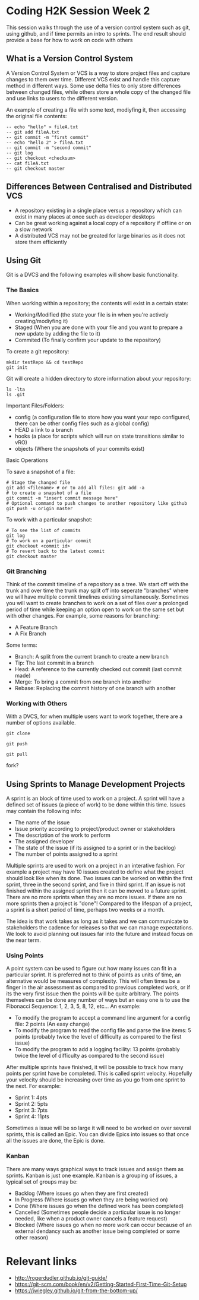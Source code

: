 # Coding H2K Session Week 2

This session walks through the use of a version control system such as git, using github, and if time permits an intro to sprints.  The end result should provide a base for how to work on code with others

## What is a Version Control System

A Version Control System or VCS is a way to store project files and capture changes to them over time.  Different VCS exist and handle this capture method in different ways.  Some use delta files to only store differences between changed files, while others store a whole copy of the changed file and use links to users to the different version.

An example of creating a file with some text, modiyfing it, then accessing the original file contents:

```
-- echo "hello" > fileA.txt
-- git add fileA.txt
-- git commit -m "first commit"
-- echo "hello 2" > fileA.txt
-- git commit -m "second commit"
-- git log
-- git checkout <checksum>
-- cat fileA.txt
-- git checkout master
```

## Differences Between Centralised and Distributed VCS

- A repository existing in a single place versus a repository which can exist in many places at once such as developer desktops
- Can be great working against a local copy of a repository if offline or on a slow network
- A distributed VCS may not be greated for large binaries as it does not store them efficiently

## Using Git

Git is a DVCS and the following examples will show basic functionality.

### The Basics

When working within a repository; the contents will exist in a certain state:

- Working/Modified (the state your file is in when you're actively creating/modiyfing it)
- Staged (When you are done with your file and you want to prepare a new update by adding the file to it)
- Commited (To finally confirm your update to the repository)

To create a git repository:

```
mkdir testRepo && cd testRepo
git init
```

Git will create a hidden directory to store information about your repository:
```
ls -lta
ls .git
```

Important Files/Folders:

- config (a configuration file to store how you want your repo configured, there can be other config files such as a global config)
- HEAD a link to a branch
- hooks (a place for scripts which will run on state transitions similar to vRO)
- objects (Where the snapshots of your commits exist)

Basic Operations

To save a snapshot of a file:
```
# Stage the changed file
git add <filename> # or to add all files: git add -a 
# to create a snapshot of a file
git commit -m "insert commit message here"
# Optional command to push changes to another repository like github
git push -u origin master
```

To work with a particular snapshot:
```
# To see the list of commits
git log
# To work on a particular commit
git checkout <commit id>
# To revert back to the latest commit
git checkout master
``` 

### Git Branching

Think of the commit timeline of a repository as a tree.  We start off with the trunk and over time the trunk may split off into seperate "branches" where we will have multiple commit timelines existing simultaneously.  Sometimes you will want to create branches to work on a set of files over a prolonged period of time while keeping an option open to work on the same set but with other changes.  For example, some reasons for branching:

- A Feature Branch
- A Fix Branch

Some terms:

- Branch: A split from the current branch to create a new branch
- Tip: The last commit in a branch
- Head: A reference to the currently checked out commit (last commit made)
- Merge: To bring a commit from one branch into another
- Rebase: Replacing the commit history of one branch with another

### Working with Others

With a DVCS, for when multiple users want to work together, there are a number of options available.


```
git clone
```

```
git push
```

```
git pull
```

fork?

## Using Sprints to Manage Development Projects

A sprint is an block of time used to work on a project.  A sprint will have a defined set of issues (a piece of work) to be done within this time.  Issues may contain the following info:

- The name of the issue
- Issue priority according to project/product owner or stakeholders
- The description of the work to perform
- The assigned developer
- The state of the issue (if its assigned to a sprint or in the backlog)
- The number of points assigned to a sprint

Multiple sprints are used to work on a project in an interative fashion.  For example a project may have 10 issues created to define what the project should look like when its done.  Two issues can be worked on within the first sprint, three in the second sprint, and five in third sprint.  If an issue is not finished within the assigned sprint then it can be moved to a future sprint.  There are no more sprints when they are no more issues.  If there are no more sprints then a project is "done"!  Compared to the lifespan of a project, a sprint is a short period of time, perhaps two weeks or a month.

The idea is that work takes as long as it takes and we can communicate to stakeholders the cadence for releases so that we can manage expectations.  We look to avoid planning out issues far into the future and instead focus on the near term.

### Using Points

A point system can be used to figure out how many issues can fit in a particular sprint.  It is preferred not to think of points as units of time, an alternative would be measures of complexity.  This will often times be a finger in the air assessment as compared to previous completed work, or if its the very first issue then the points will be quite arbitrary.  The points themselves can be done any number of ways but an easy one is to use the Fibonacci Sequence: 1, 2, 3, 5, 8, 12, etc...  An example:

- To modify the program to accept a command line argument for a config file: 2 points (An easy change)
- To modify the program to read the config file and parse the line items: 5 points (probably twice the level of difficulty as compared to the first issue)
- To modify the program to add a logging facility: 13 points (probably twice the level of difficulty as compared to the second issue)

After multiple sprints have finished, it will be possible to track how many points per sprint have be completed.  This is called sprint velocity.  Hopefully your velocity should be increasing over time as you go from one sprint to the next.  For example:

- Sprint 1: 4pts
- Sprint 2: 5pts
- Sprint 3: 7pts
- Sprint 4: 11pts

Sometimes a issue will be so large it will need to be worked on over several sprints, this is called an Epic.  You can divide Epics into issues so that once all the issues are done, the Epic is done.

### Kanban

There are many ways graphical ways to track issues and assign them as sprints.  Kanban is just one example.  Kanban is a grouping of issues, a typical set of groups may be:

- Backlog (Where issues go when they are first created)
- In Progress (Where issues go when they are being worked on)
- Done (Where issues go when the defined work has been completed)
- Cancelled (Sometimes people decide a particular issue is no longer needed, like when a product owner cancels a feature request)
- Blocked (Where issues go when no more work can occur because of an external dendancy such as another issue being completed or some other reason)

# Relevant links
- http://rogerdudler.github.io/git-guide/
- https://git-scm.com/book/en/v2/Getting-Started-First-Time-Git-Setup
- https://jwiegley.github.io/git-from-the-bottom-up/

